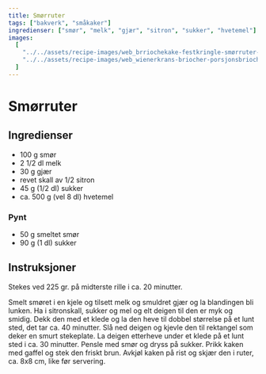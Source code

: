 ```yaml
---
title: Smørruter
tags: ["bakverk", "småkaker"]
ingredienser: ["smør", "melk", "gjær", "sitron", "sukker", "hvetemel"]
images:
  [
    "../../assets/recipe-images/web_brriochekake-festkringle-smørruter-en.jpg",
    "../../assets/recipe-images/web_wienerkrans-briocher-porsjonsbriocher.jpg",
  ]
---
```


# Smørruter

## Ingredienser

- 100 g smør
- 2 1/2 dl melk
- 30 g gjær
- revet skall av 1/2 sitron
- 45 g (1/2 dl) sukker
- ca. 500 g (vel 8 dl) hvetemel

### Pynt

- 50 g smeltet smør
- 90 g (1 dl) sukker

## Instruksjoner

Stekes ved 225 gr. på midterste rille i ca. 20 minutter.

Smelt smøret i en kjele og tilsett melk og smuldret gjær og la blandingen bli lunken. Ha i sitronskall, sukker og mel og elt deigen til den er myk og smidig. Dekk den med et klede og la den heve til dobbel størrelse på et lunt sted, det tar ca. 40 minutter. Slå ned deigen og kjevle den til rektangel som deker en smurt stekeplate. La deigen etterheve under et klede på et lunt sted i ca. 30 minutter. Pensle med smør og dryss på sukker. Prikk kaken med gaffel og stek den friskt brun. Avkjøl kaken på rist og skjær den i ruter, ca. 8x8 cm, like før servering.
